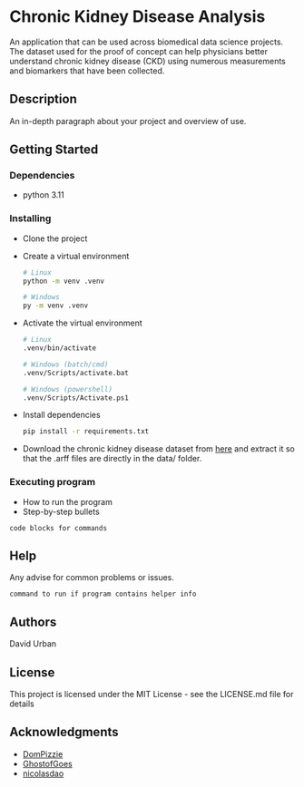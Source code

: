 # Chronic Kidney Disease Analysis
 An application that can be used across biomedical data science projects. The dataset used for the proof of concept can help physicians better understand chronic kidney disease (CKD) using numerous measurements and biomarkers that have been collected. 

## Description

An in-depth paragraph about your project and overview of use.

## Getting Started

### Dependencies

* python 3.11


### Installing

* Clone the project
* Create a virtual environment

    ```bash
    # Linux
    python -m venv .venv

    # Windows
    py -m venv .venv
    ```

* Activate the virtual environment
  
    ```bash
    # Linux
    .venv/bin/activate

    # Windows (batch/cmd)
    .venv/Scripts/activate.bat

    # Windows (powershell)
    .venv/Scripts/Activate.ps1
    ```

* Install dependencies

    ```bash
    pip install -r requirements.txt
    ```

* Download the chronic kidney disease dataset from [here](https://archive.ics.uci.edu/dataset/336/chronic+kidney+disease) and extract it so that the .arff files are directly in the data/ folder.

### Executing program

* How to run the program
* Step-by-step bullets
```
code blocks for commands
```

## Help

Any advise for common problems or issues.
```
command to run if program contains helper info
```

## Authors

David Urban

## License

This project is licensed under the MIT License - see the LICENSE.md file for details

## Acknowledgments

* [DomPizzie](https://gist.github.com/DomPizzie/7a5ff55ffa9081f2de27c315f5018afc)
* [GhostofGoes](https://gist.github.com/GhostofGoes/94580e76cd251972b15b4821c8a06f59)
* [nicolasdao](https://gist.github.com/nicolasdao/a7adda51f2f185e8d2700e1573d8a633#mit-license)